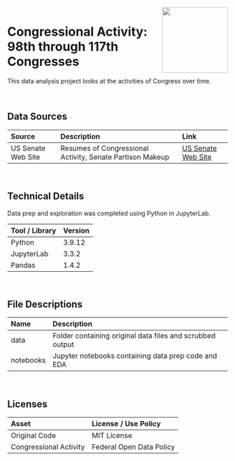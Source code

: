 <img align="right" height="150" src="https://user-images.githubusercontent.com/107127279/233161463-b4e5627d-1258-4050-80d2-d83a2abd50e7.png">

# Congressional Activity: 98th through 117th Congresses
This data analysis project looks at the activities of Congress over time.

</br> 

## Data Sources

| Source                          | Description                                               | Link                                                        |
| :------------------------------ | :-------------------------------------------------------- | :---------------------------------------------------------- |
| US Senate Web Site              | Resumes of Congressional Activity, Senate Partison Makeup | [US Senate Web Site](https://www.senate.gov/)               |


</br> 

## Technical Details
Data prep and exploration was completed using Python in JupyterLab. </br> 


| Tool / Library  | Version |
| :-------------  | :------ |
| Python          | 3.9.12  |
| JupyterLab      | 3.3.2   |
| Pandas          | 1.4.2   |


</br> 

## File Descriptions

| Name                             | Description                                                                    |
| :------------------------------- | :----------------------------------------------------------------------------- |
| data                             | Folder containing original data files and scrubbed output                      |
| notebooks                        | Jupyter notebooks containing data prep code and EDA                            |


</br>

## Licenses

| Asset                                    | License / Use Policy         |
| :--------------------------------------- | :--------------------------- |
| Original Code                            | MIT License                  |
| Congressional Activity                   | Federal Open Data Policy     |

